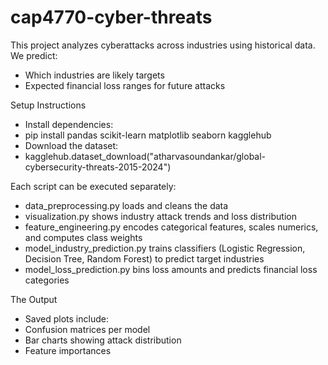 # cap4770-cyber-threats
This project analyzes cyberattacks across industries using historical data. We predict:
- Which industries are likely targets
- Expected financial loss ranges for future attacks

Setup Instructions
- Install dependencies:
- pip install pandas scikit-learn matplotlib seaborn kagglehub
- Download the dataset:
- kagglehub.dataset_download("atharvasoundankar/global-cybersecurity-threats-2015-2024")

Each script can be executed separately:
- data_preprocessing.py loads and cleans the data
- visualization.py shows industry attack trends and loss distribution
- feature_engineering.py encodes categorical features, scales numerics, and computes class weights
- model_industry_prediction.py trains classifiers (Logistic Regression, Decision Tree, Random Forest) to predict target industries
- model_loss_prediction.py bins loss amounts and predicts financial loss categories

The Output
- Saved plots include:
- Confusion matrices per model
- Bar charts showing attack distribution
- Feature importances
